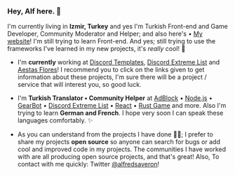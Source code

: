 ### Hey, Alf here. 👋

I'm currently living in **Izmir, Turkey** and yes I'm Turkish Front-end and Game Developer, Community Moderator and Helper; and also here's • [My website](https://alfs.ga)! I'm still trying to learn Front-end. And yes; still trying to use the frameworks I've learned in my new projects, it's _really_ cool! 🚀

- I'm **currently** working at [Discord Templates](https://temp.gg), [Discord Extreme List](https://discordextremelist.xyz) and [Aestas Flores](https://github.com/AestasFlores)! I recommend you to click on the links given to get information about these projects, I'm sure there will be a project / service that will interest you, so good luck.

- I'm **Turkish Translator • Community Helper** at [AdBlock](https://getadblock.com/) • [Node.js](https://nodejs.org/) • [GearBot](https://gearbot.rocks) • [Discord Extreme List](https://discordextremelist.xyz) • [React](https://facebook.github.io/react/) • [Rust Game](https://rust.facepunch.com/) and more. Also I'm trying to learn **German and French**. I hope very soon I can speak these languages comfortably. ✨

- As you can understand from the projects I have done 👨‍💻; I prefer to share my projects **open source** so anyone can search for bugs or add cool and improved code in my projects. The communities I have worked with are all producing open source projects, and that's great! Also, To contact with me quickly: Twitter [@alfredsaveron](https://twitter.com/alfredsaveron)!
